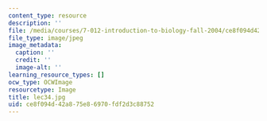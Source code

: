 ```yaml
---
content_type: resource
description: ''
file: /media/courses/7-012-introduction-to-biology-fall-2004/ce8f094d42a875e86970fdf2d3c88752_lec34.jpg
file_type: image/jpeg
image_metadata:
  caption: ''
  credit: ''
  image-alt: ''
learning_resource_types: []
ocw_type: OCWImage
resourcetype: Image
title: lec34.jpg
uid: ce8f094d-42a8-75e8-6970-fdf2d3c88752
---
```

